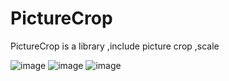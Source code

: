 # PictureCrop

PictureCrop is a library ,include picture crop ,scale

![image](https://github.com/FreetoflyBai/CameraManager/blob/master/screenshots/1.png)
![image](https://github.com/FreetoflyBai/CameraManager/blob/master/screenshots/2.png)
![image](https://github.com/FreetoflyBai/CameraManager/blob/master/screenshots/3.png)

